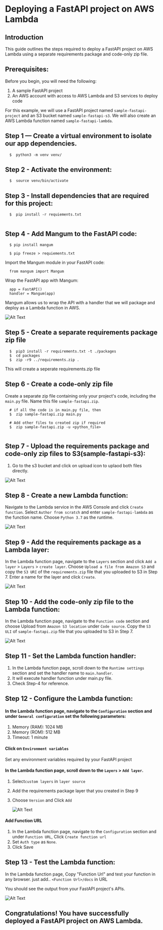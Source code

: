 # Deploying a FastAPI project on AWS Lambda

## Introduction
This guide outlines the steps required to deploy a FastAPI project on AWS Lambda using a separate requirements package and code-only zip file.

## Prerequisites:

Before you begin, you will need the following:

1. A sample FastAPI project
2. An AWS account with access to AWS Lambda and S3 services to deploy code

For this example, we will use a FastAPI project named `sample-fastapi-project` and an S3 bucket named `sample-fastapi-s3`. We will also create an AWS Lambda function named `sample-fastapi-lambda`.

## Step 1 — Create a virtual environment to isolate our app dependencies. 
```
  $  python3 -m venv venv/
```

## Step 2 - Activate the environment:
```
  $  source venv/bin/activate
```

## Step 3 - Install dependencies that are required for this project:
```
  $  pip install -r requiements.txt
  
```

## Step 4 - Add Mangum to the FastAPI code:
```  
  $ pip install mangum
  
  $ pip freeze > requiements.txt

```
Import the Mangum module in your FastAPI code:
```
  from mangum import Mangum
```

Wrap the FastAPI app with Mangum:
```
  app = FastAPI()
  handler = Mangum(app)
```

Mangum allows us to wrap the API with a handler that we will package and deploy as a Lambda function in AWS.

![Alt Text](images/mangum_configuration.png)


## Step 5 - Create a separate requirements package zip file
```
  $  pip3 install -r requirements.txt -t ./packages
  $  cd packages
  $  zip -r9 ../requirements.zip .
```
This will create a seperate requirements.zip file

## Step 6 - Create a code-only zip file

Create a separate zip file containing only your project's code, including the `main.py` file. Name this file `sample-fastapi.zip`.

```
  # if all the code is in main.py file, then
  $  zip sample-fastapi.zip main.py
  
  # Add other files to created zip if required
  $  zip sample-fastapi.zip -u <python_file>
  
```

## Step 7 - Upload the requirements package and code-only zip files to S3(sample-fastapi-s3):

1. Go to the s3 bucket and click on upload icon to uplaod both files directly. 

![Alt Text](images/add_both_requiremnets_code.png)


## Step 8 - Create a new Lambda function:

Navigate to the Lambda service in the AWS Console and click `Create function`. Select `Author from scratch` and enter `sample-fastapi-lambda` as the function name. Choose `Python 3.7` as the runtime.
 
 ![Alt Text](images/add_create_lambda_image.png)
    

## Step 9 - Add the requirements package as a Lambda layer:

In the Lambda function page, navigate to the `Layers` section and click `Add a layer` > `Layers` > `create layer`. Choose `Upload a file from Amazon S3` and copy the `S3 URI` of the `requirements.zip` file that you uploaded to S3 in Step 7. Enter a name for the layer and click `Create`.

 ![Alt Text](images/add_requiremnets_layer.png)


## Step 10 - Add the code-only zip file to the Lambda function:

In the Lambda function page, navigate to the `Function code` section and choose Upload from `Amazon S3 location` under `Code source`. Copy the `S3 ULI` of `sample-fastapi.zip` file that you uploaded to S3 in Step 7.

 ![Alt Text](images/add_code_to_lambda.png)


## Step 11 - Set the Lambda function handler:

1. In the Lambda function page, scroll down to the `Runtime settings` section and set the handler name to `main.handler`.
2. It will execute handler function under main.py file.
3. Check Step-4 for reference.


## Step 12 - Configure the Lambda function:
#### In the Lambda function page, navigate to the `Configuration` section and under `General configuration` set the following parameters:

1. Memory (RAM): 1024 MB
2. Memory (ROM): 512 MB
3. Timeout: 1 minute

#### Click on `Environment variables` 
 Set any environment variables required by your FastAPI project

#### In the Lambda function page, scroll down to the `Layers` > `Add layer`.
 1. Select`custom layers` in `layer source`
 2. Add the requirements package layer that you created in Step 9
 3. Choose `Version` and Click `Add`
 
    ![Alt Text](images/add_requiremnet_layer.png)


#### Add Function URL
 1. In the Lambda function page, navigate to the `Configuration` section and under `Function URL`, Click `Create function url`
 2. Set `Auth type` as `None`.
 3. Click Save
 
 ## Step 13 - Test the Lambda function:
  In the Lambda function page, Copy "Function Url" and test your function in any browser.
  just add.. `<Function Url>/docs` in URL
  
  You should see the output from your FastAPI project's APIs.
  
  
   ![Alt Text](images/final_swagger_page.png)

  
## Congratulations! You have successfully deployed a FastAPI project on AWS Lambda.
 

